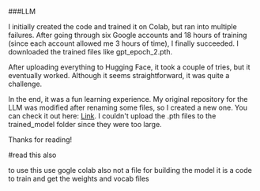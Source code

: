 ###LLM


I initially created the code and trained it on Colab, but ran into multiple failures. After going through six Google accounts and 18 hours of training (since each account allowed me 3 hours of time), I finally succeeded. I downloaded the trained files like gpt_epoch_2.pth.

After uploading everything to Hugging Face, it took a couple of tries, but it eventually worked. Although it seems straightforward, it was quite a challenge.

In the end, it was a fun learning experience. My original repository for the LLM was modified after renaming some files, so I created a new one. You can check it out here: [Link](https://github.com/souptik-samanta/Caesar-Gpt). I couldn't upload the .pth files to the trained_model folder since they were too large.

Thanks for reading!

#read this also 

to use this use gogle colab also not a file for building the model it is a code to train and get the weights and vocab files
